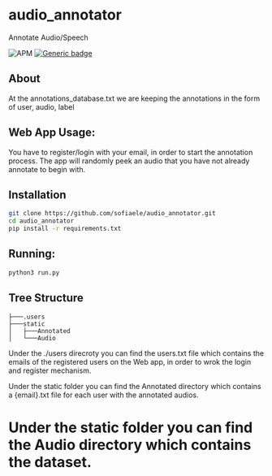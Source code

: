 # audio_annotator
Annotate Audio/Speech

![APM](https://img.shields.io/apm/l/vim-mode)
[![Generic badge](https://img.shields.io/badge/python->=3-green.svg)](https://shields.io/)

About
----
At the annotations_database.txt we are keeping the annotations in the form of 
user, audio, label 
 ## Web App Usage:

 You have to register/login with your email, in order to start the annotation process.
 The app will randomly peek an audio that you have not already annotate to begin with.


## Installation
```bash
git clone https://github.com/sofiaele/audio_annotator.git
cd audio_annotator
pip install -r requirements.txt
```

## Running:
```bash
python3 run.py
```

Tree Structure
---
```
├───.users
├───static
│   ├───Annotated
│   └───Audio
```
Under the ./users direcroty you can find the users.txt file which contains the emails of the registered users on the Web app, in order to wrok the login and register mechanism.

Under the static folder you can find the Annotated directory which contains a {email}.txt file for each user with the annotated audios.

Under the static folder you can find the Audio directory which contains the dataset.
=======

